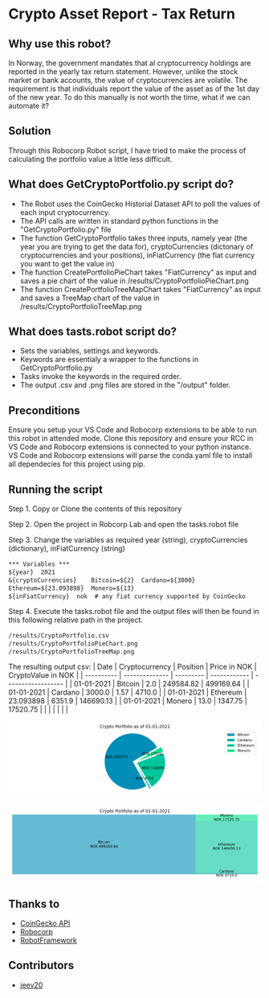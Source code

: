 # Crypto Asset Report - Tax Return
## Why use this robot? 
In Norway, the government mandates that al cryptocurrency holdings are reported in the yearly tax return statement. 
However, unlike the stock market or bank accounts, the value of cryptocurrencies are volatile. The requirement is that individuals report the value of the asset as of the 1st day of the new year. To do this manually is not worth the time, what if we can automate it? 

## Solution
Through this Robocorp Robot script, I have tried to make the process of calculating the portfolio value a little less difficult. 

## What does GetCryptoPortfolio.py script do?
- The Robot uses the CoinGecko Historial Dataset API to poll the values of each input cryptocurrency. 
- The API calls are written in standard python functions in the "GetCryptoPortfolio.py" file
- The function GetCryptoPortfolio takes three inputs, namely year (the year you are trying to get the data for), cryptoCurrencies (dictonary of cryptocurrencies and your positions), inFiatCurrency (the fiat currency you want to get the value in)
- The function CreatePortfolioPieChart takes "FiatCurrency" as input and saves a pie chart of the value in /results/CryptoPortfolioPieChart.png
- The function CreatePortfolioTreeMapChart takes "FiatCurrency" as input and saves a TreeMap chart of the value in /results/CryptoPortfolioTreeMap.png

## What does tasts.robot script do?
- Sets the variables, settings and keywords. 
- Keywords are essentialy a wrapper to the functions in GetCryptoPortfolio.py
- Tasks invoke the keywords in the required order.
- The output .csv and .png files are stored in the "/output" folder.

## Preconditions 
Ensure you setup your VS Code and Robocorp extensions to be able to run this robot in attended mode. 
Clone this repository and ensure your RCC in VS Code and Robocorp extensions is connected to your python instance. VS Code and Robocorp extensions will parse the conda.yaml file to install all dependecies for this project using pip. 


## Running the script 

Step 1. Copy or Clone the contents of this repository 

Step 2. Open the project in Robcorp Lab and open the tasks.robot file 

Step 3. Change the variables as required 
         year (string), 
         cryptoCurrencies (dictionary), 
         inFiatCurrency (string)
```
*** Variables ***
${year}  2021
&{cryptoCurrencies}    Bitcoin=${2}  Cardano=${3000}   Ethereum=${23.093898}  Monero=${13}
${inFiatCurrency}  nok  # any fiat currency supported by CoinGecko
```

Step 4. Execute the tasks.robot file and the output files will then be found in this following relative path in the project. 
```
/results/CryptoPortfolio.csv
/results/CryptoPortfolioPieChart.png
/results/CryptoPortfolioTreeMap.png
```

The resulting output csv: 
| Date       | Cryptocurrency | Position  | Price in NOK | CryptoValue in NOK |
| ---------- | -------------- | --------- | ------------ | ------------------ |
| 01-01-2021 | Bitcoin        | 2.0       | 249584.82    | 499169.64          |
| 01-01-2021 | Cardano        | 3000.0    | 1.57         | 4710.0             |
| 01-01-2021 | Ethereum       | 23.093898 | 6351.9       | 146690.13          |
| 01-01-2021 | Monero         | 13.0      | 1347.75      | 17520.75           |
|            |                |           |              |                    |


![PieChart](https://github.com/jeev20/CryptoAssetReport/blob/main/results/CryptoPortfolioPieChart.png)



![TreeMapChart](https://github.com/jeev20/CryptoAssetReport/blob/main/results/CryptoPortfolioTreeMapChart.png)


## Thanks to 
* [CoinGecko API](https://www.coingecko.com/en/api)
* [Robocorp](https://robocorp.com)
* [RobotFramework](https://robotframework.org/)


## Contributors
* [jeev20]("https://github.com/jeev20")
